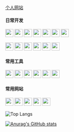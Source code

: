 [个人网站](https://www.zhouzh.tech/)

#### 日常开发
<p>
<img height="25" src="https://img.shields.io/badge/javascript-ffffff?style=flat-square&logo=JavaScript&logoColor=F7DF1E"/>
<img height="25" src="https://img.shields.io/badge/css-ffffff?style=flat-square&logo=css3&logoColor=1572B6"/>
<img height="25" src="https://img.shields.io/badge/html-ffffff?style=flat-square&logo=html5&logoColor=E34F26"/>
<img height="25" src="https://img.shields.io/badge/typescript-ffffff?style=flat-square&logo=Typescript&logoColor=3178C6"/>
<img height="25" src="https://img.shields.io/badge/babel-ffffff?style=flat-square&logo=Babel&logoColor=F9DC3E"/>
<img height="25" src="https://img.shields.io/badge/react-ffffff?style=flat-square&logo=React&logoColor=61DAFB"/>
<img height="25" src="https://img.shields.io/badge/vue-ffffff?style=flat-square&logo=vue.js&logoColor=FC08D"/>
</p>

<p>
<img height="25" src="https://img.shields.io/badge/webpack-ffffff?style=flat-square&logo=Webpack&logoColor=8DD6F9"/>
<img height="25" src="https://img.shields.io/badge/rollup-ffffff?style=flat-square&logo=rollup.js&logoColor=EC4A3F"/>
<img height="25" src="https://img.shields.io/badge/nginx-ffffff?style=flat-square&logo=nginx&logoColor=e1567c"/>
<img height="25" src="https://img.shields.io/badge/node.js-ffffff?style=flat-square&logo=Node.js&logoColor=339933"/>
<img height="25" src="https://img.shields.io/badge/docker-ffffff?style=flat-square&logo=Docker&logoColor=2496ED"/>
<img height="25" src="https://img.shields.io/badge/docker-ffffff?style=flat-square&logo=MySQL&logoColor=4479A1"/>
</p>

#### 常用工具

<p>
<img height="25" src="https://img.shields.io/badge/webStorm-ffffff?style=flat-square&logo=WebStorm&logoColor=000000"/>
<img height="25" src="https://img.shields.io/badge/vs code-ffffff?style=flat-square&logo=visual-studio-code&logoColor=007ACC"/>
<img height="25" src="https://img.shields.io/badge/markdown-ffffff?style=flat-square&logo=Markdown&logoColor=000000"/>
<img height="25" src="https://img.shields.io/badge/git-ffffff?style=flat-square&logo=Git&logoColor=F05032"/>
<img height="25" src="https://img.shields.io/badge/chrome-ffffff?style=flat-square&logo=google-chrome&logoColor=4285F4"/>
<img height="25" src="https://img.shields.io/badge/sentry-ffffff?style=flat-square&logo=sentry&logoColor=362D59"/>
</p>

#### 常用网站

<p>
<img height="25" src="https://img.shields.io/badge/Bilibili-ffffff?style=flat-square&logo=Bilibili&logoColor=00A1D6"/>
<img height="25" src="https://img.shields.io/badge/Steam-ffffff?style=flat-square&logo=Steam&logoColor=000000"/>
<img height="25" src="https://img.shields.io/badge/Github-ffffff?style=flat-square&logo=Github&logoColor=181717"/>
<img height="25" src="https://img.shields.io/badge/MDN-ffffff?style=flat-square&logo=MDN-Web-Docs&logoColor=000000"/>
<img height="25" src="https://img.shields.io/badge/StackOverflow-ffffff?style=flat-square&logo=stack-overflow&logoColor=F58025"/>
</p>

![Top Langs](https://github-readme-stats.vercel.app/api/top-langs/?username=yaeSakuras&&hide=tsql) 

[![Anurag's GitHub stats](https://github-readme-stats.vercel.app/api?username=yaeSakuras)](https://github.com/anuraghazra/github-readme-stats)
